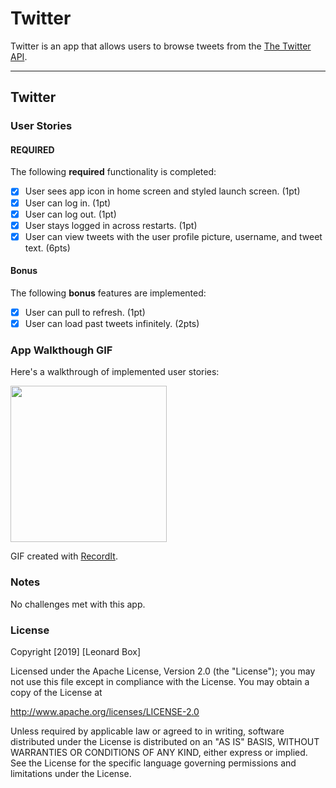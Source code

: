 # Twitter

Twitter is an app that allows users to browse tweets from the [The Twitter API](https://developer.twitter.com/en/docs/api-reference-index).

---
## Twitter

### User Stories

#### REQUIRED

The following **required** functionality is completed:

- [x] User sees app icon in home screen and styled launch screen. (1pt)
- [x] User can log in. (1pt)
- [x] User can log out. (1pt)
- [x] User stays logged in across restarts. (1pt)
- [x] User can view tweets with the user profile picture, username, and tweet text. (6pts)

#### Bonus

The following **bonus** features are implemented:

- [x] User can pull to refresh. (1pt)
- [x] User can load past tweets infinitely. (2pts)

### App Walkthough GIF
Here's a walkthrough of implemented user stories:

<img src='http://g.recordit.co/f1pYB9zPCl.gif' width=250>

GIF created with [RecordIt](http://g.recordit.co/f1pYB9zPCl.gif).

### Notes
No challenges met with this app.

### License

Copyright [2019] [Leonard Box]

Licensed under the Apache License, Version 2.0 (the "License");
you may not use this file except in compliance with the License.
You may obtain a copy of the License at

http://www.apache.org/licenses/LICENSE-2.0

Unless required by applicable law or agreed to in writing, software
distributed under the License is distributed on an "AS IS" BASIS,
WITHOUT WARRANTIES OR CONDITIONS OF ANY KIND, either express or implied.
See the License for the specific language governing permissions and
limitations under the License.
